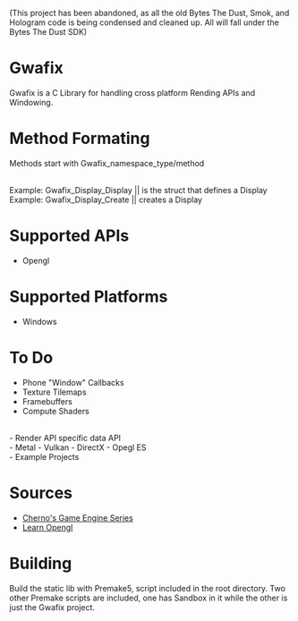 (This project has been abandoned, as all the old Bytes The Dust, Smok, and Hologram code is being condensed and cleaned up. All will fall under the Bytes The Dust SDK)

# Gwafix
Gwafix is a C Library for handling cross platform Rending APIs and Windowing.

# Method Formating
Methods start with Gwafix_namespace_type/method <br />
<br />

Example: Gwafix_Display_Display || is the struct that defines a Display <br />
Example: Gwafix_Display_Create || creates a Display

# Supported APIs
- Opengl

# Supported Platforms
- Windows

# To Do
- Phone "Window" Callbacks
- Texture Tilemaps
- Framebuffers
- Compute Shaders
<br />
- Render API specific data API
<br />
- Metal
- Vulkan
- DirectX
- Opegl ES
<br />
- Example Projects

# Sources

- [Cherno's Game Engine Series](https://www.youtube.com/playlist?list=PLlrATfBNZ98dC-V-N3m0Go4deliWHPFwT)
- [Learn Opengl](https://learnopengl.com/)

# Building
Build the static lib with Premake5, script included in the root directory. Two other Premake scripts are included, one has Sandbox in it while the other is just the Gwafix project.
